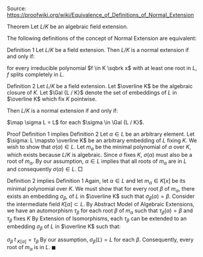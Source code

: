 # 

Source: https://proofwiki.org/wiki/Equivalence_of_Definitions_of_Normal_Extension



Theorem
Let $L / K$ be an algebraic field extension.

The following definitions of the concept of Normal Extension are equivalent:

Definition 1
Let $L / K$ be a field extension.
Then $L / K$ is a normal extension if and only if:

for every irreducible polynomial $f \in K \sqbrk x$ with at least one root in $L$, $f$ splits completely in $L$.


Definition 2
Let $L / K$ be a field extension.
Let $\overline K$ be the algebraic closure of $K$.
Let $\Gal {L / K}$ denote the set of embeddings of $L$ in $\overline K$ which fix $K$ pointwise.

Then $L / K$ is a normal extension if and only if:

$\map \sigma L = L$
for each $\sigma \in \Gal {L / K}$.


Proof
Definition $1$ implies Definition $2$
Let $\alpha \in L$ be an arbitrary element.
Let $\sigma: L \mapsto \overline K$ be an arbitrary embedding of $L$ fixing $K$.
We wish to show that $\sigma \left({\alpha}\right)\in L$.
Let $m_\alpha$ be the minimal polynomial of $\alpha$ over $K$, which exists because $L / K$ is algebraic.
Since $\sigma$ fixes $K$, $\sigma \left({\alpha}\right)$ must also be a root of $m_\alpha$.
By our assumption, $\alpha \in L$ implies that all roots of $m_\alpha$ are in $L$ and consequently $\sigma \left({\alpha}\right) \in L$.
$\Box$


Definition $2$ implies Definition $1$
Again, let $\alpha \in L$ and let $m_\alpha \in K \left[{x}\right]$ be its minimal polynomial over $K$.
We must show that for every root $\beta$ of $m_\alpha$, there exists an embedding $\sigma_\beta$, of $L$ in $\overline K$ such that $\sigma_\beta \left({\alpha}\right) = \beta$. 
Consider the intermediate field $K \left[{\alpha}\right]\subset L$.
By Abstract Model of Algebraic Extensions, we have an automorphism $\tau_\beta$ for each root $\beta$ of $m_\alpha$ such that $\tau_\beta \left({\alpha}\right) = \beta$ and $\tau_\beta$ fixes $K$
By Extension of Isomorphisms, each $\tau_\beta$ can be extended to an embedding $\sigma_\beta$ of $L$ in $\overline K$ such that:

$\sigma_\beta \restriction_{K \left[{\alpha}\right]} = \tau_\beta$
By our assumption, $\sigma_\beta \left({L}\right) = L$ for each $\beta$.
Consequently, every root of $m_\alpha$ is in $L$.
$\blacksquare$





